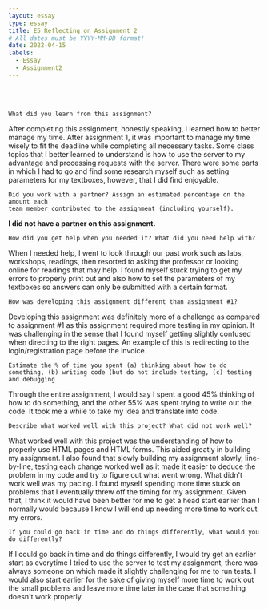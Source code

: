 ```yaml
---
layout: essay
type: essay
title: E5 Reflecting on Assignment 2
# All dates must be YYYY-MM-DD format!
date: 2022-04-15
labels:
  - Essay
  - Assignment2
---
```


<br>
<br>


```
What did you learn from this assignment?
```
After completing this assignment, honestly speaking, I learned how to better manage my time. After assignment 1, it was important to manage my time wisely to fit the deadline while completing all necessary tasks. Some class topics that I better learned to understand is how to use the server to my advantage and processing requests with the server. There were some parts in which I had to go and find some research myself such as setting parameters for my textboxes, however, that I did find enjoyable. 
<br>

```
Did you work with a partner? Assign an estimated percentage on the amount each 
team member contributed to the assignment (including yourself).
```
<strong> I did not have a partner on this assignment. </strong>
<br>

```
How did you get help when you needed it? What did you need help with?
```
When I needed help, I went to look through our past work such as labs, workshops, readings, then resorted to asking the professor or looking online for readings that may help. I found myself stuck trying to get my errors to properly print out and also how to set the parameters of my textboxes so answers can only be submitted with a certain format. 
<br>

```
How was developing this assignment different than assignment #1?
```
Developing this assignment was definitely more of a challenge as compared to assignment #1 as this assignment required more testing in my opinion. It was challenging in the sense that I found myself getting slightly confused when directing to the right pages. An example of this is redirecting to the login/registration page before the invoice. 
<br>

```
Estimate the % of time you spent (a) thinking about how to do something, (b) writing code (but do not include testing, (c) testing and debugging
```
Through the entire assignment, I would say I spent a good 45% thinking of how to do something, and the other 55% was spent trying to write out the code. It took me a while to take my idea and translate into code. 
<br>

```
Describe what worked well with this project? What did not work well?
```
What worked well with this project was the understanding of how to properly use HTML pages and HTML forms. This aided greatly in building my assignment. I also found that slowly building my assignment slowly, line-by-line, testing each change worked well as it made it easier to deduce the problem in my code and try to figure out what went wrong. What didn't work well was my pacing. I found myself spending more time stuck on problems that I eventually threw off the timing for my assignment. Given that, I think it would have been better for me to get a head start earlier than I normally would because I know I will end up needing more time to work out my errors. 
<br>

```
If you could go back in time and do things differently, what would you do differently?
```
If I could go back in time and do things differently, I would try get an earlier start as everytime I tried to use the server to test my assignment, there was always someone on which made it slightly challenging for me to run tests. I would also start earlier for the sake of giving myself more time to work out the small problems and leave more time later in the case that something doesn't work properly. 

<br>
<br>


